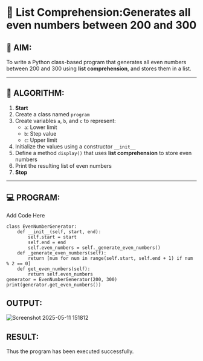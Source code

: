 # 🧾 List Comprehension:Generates all even numbers between 200 and 300
## 🎯 AIM:
To write a Python class-based program that generates all even numbers between 200 and 300 using **list comprehension**, and stores them in a list.

---

## 🧠 ALGORITHM:

1. **Start**
2. Create a class named `program`
3. Create variables `a`, `b`, and `c` to represent:
   - `a`: Lower limit
   - `b`: Step value
   - `c`: Upper limit
4. Initialize the values using a constructor `__init__`
5. Define a method `display()` that uses **list comprehension** to store even numbers
6. Print the resulting list of even numbers
7. **Stop**

---

## 💻 PROGRAM:
Add Code Here
~~~
class EvenNumberGenerator:
    def __init__(self, start, end):
        self.start = start
        self.end = end
        self.even_numbers = self._generate_even_numbers()
    def _generate_even_numbers(self):
        return [num for num in range(self.start, self.end + 1) if num % 2 == 0]
    def get_even_numbers(self):
        return self.even_numbers
generator = EvenNumberGenerator(200, 300)
print(generator.get_even_numbers())
~~~
## OUTPUT:
![Screenshot 2025-05-11 151812](https://github.com/user-attachments/assets/6b39eeff-1859-4d76-88e6-2edf754dca88)


## RESULT:
Thus the program has been executed successfully.
